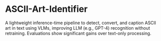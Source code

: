 # ASCII-Art-Identifier
A lightweight inference-time pipeline to detect, convert, and caption ASCII art in text using VLMs, improving LLM (e.g., GPT-4) recognition without retraining. Evaluations show significant gains over text-only processing.
